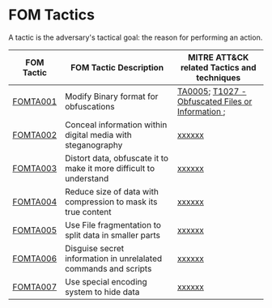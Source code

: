 # FOM Tactics

A tactic is the adversary's tactical goal: the reason for performing an action.

| FOM Tactic                                                                  | FOM Tactic Description                                             | MITRE ATT&CK related Tactics and techniques                                              |
| --------------------------------------------------------------------------- | ------------------------------------------------------------------ | ----------------------------------------------------------------------------------- |
| [FOMTA001](https://github.com/blue101010/FOM/blob/main/tactics/FOMTA001.md) | Modify Binary format for obfuscations                            |[TA0005](https://attack.mitre.org/tactics/TA0005); [T1027 - Obfuscated Files or Information ](https://attack.mitre.org/techniques/T1027/)  ; |
| [FOMTA002](https://github.com/blue101010/FOM/blob/main/tactics/FOMTA002.md)                                                                     | Conceal information within digital media with steganography        | [xxxxxx](https://attack.mitre.org/techniques/T1xxx/)                                |
| [FOMTA003](https://github.com/blue101010/FOM/blob/main/tactics/FOMTA003.md)                                                                    | Distort data, obfuscate it to make it more difficult to understand | [xxxxxx](https://attack.mitre.org/techniques/T1xxx/)                                |
| [FOMTA004](https://github.com/blue101010/FOM/blob/main/tactics/FOMTA004.md)                                                                     | Reduce size of data with compression to mask its true content      | [xxxxxx](https://attack.mitre.org/techniques/T1xxx/)                                |
| [FOMTA005](https://github.com/blue101010/FOM/blob/main/tactics/FOMTA005.md)                                                                   | Use File fragmentation to split data in smaller parts              | [xxxxxx](https://attack.mitre.org/techniques/T1xxx/)                                |
| [FOMTA006](https://github.com/blue101010/FOM/blob/main/tactics/FOMTA006.md)                                                                     | Disguise secret information in unrelalated commands and scripts    | [xxxxxx](https://attack.mitre.org/techniques/T1xxx/)                                |
| [FOMTA007](https://github.com/blue101010/FOM/blob/main/tactics/FOMTA007.md)                                                                    | Use special encoding system to hide data                         | [xxxxxx](https://attack.mitre.org/techniques/T1xxx/)                                |

